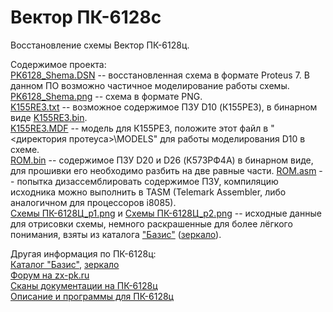 # Вектор ПК-6128c
Восстановление схемы Вектор ПК-6128ц.

Содержимое проекта:<br>
[PK6128_Shema.DSN](https://github.com/ImproverX/PK-6128c/blob/main/PK6128_Shema.DSN) -- восстановленная схема в формате Proteus 7. В данном ПО возможно частичное моделирование работы схемы.<br>
[PK6128_Shema.png](https://github.com/ImproverX/PK-6128c/blob/main/PK6128_Shema.png) -- схема в формате PNG.<br>
[K155RE3.txt](https://github.com/ImproverX/PK-6128c/blob/main/K155RE3.txt) -- возможное содержимое ПЗУ D10 (К155РЕ3), в бинарном виде [K155RE3.bin](https://github.com/ImproverX/PK-6128c/blob/main/K155PE3.bin).<br>
[K155RE3.MDF](https://github.com/ImproverX/PK-6128c/blob/main/K155RE3.MDF) -- модель для К155РЕ3, положите этот файл в "<директория протеуса>\MODELS" для работы моделирования D10 в схеме.<br>
[ROM.bin](https://github.com/ImproverX/PK-6128c/blob/main/ROM.bin) -- содержимое ПЗУ D20 и D26 (К573РФ4А) в бинарном виде, для прошивки его необходимо разбить на две равные части. [ROM.asm](https://github.com/ImproverX/PK-6128c/blob/main/ROM.asm) -- попытка дизассемблировать содержимое ПЗУ, компиляцию исходника можно выполнить в TASM (Telemark Assembler, либо аналогичном для процессоров i8085).<br>
[Схемы ПК-6128Ц_p1.png](https://github.com/ImproverX/PK-6128c/blob/main/%D0%A1%D1%85%D0%B5%D0%BC%D1%8B%20%D0%9F%D0%9A-6128%D0%A6_p1.png) и
[Схемы ПК-6128Ц_p2.png](https://github.com/ImproverX/PK-6128c/blob/main/%D0%A1%D1%85%D0%B5%D0%BC%D1%8B%20%D0%9F%D0%9A-6128%D0%A6_p2.png) -- исходные данные для отрисовки схемы, немного раскрашенные для более лёгкого понимания, взяты из каталога ["Базис"](http://sensi.org/scalar/ware/508/) ([зеркало](http://tenroom.ru/scalar/ware/508/)).<br>

Другая информация по ПК-6128ц:<br>
[Каталог "Базис"](http://sensi.org/scalar/categories/pk-6128c/), [зеркало](http://tenroom.ru/scalar/categories/pk-6128c/)<br>
[Форум на zx-pk.ru](https://zx-pk.ru/threads/8146-pk-6128ts-obsuzhdenie.html)<br>
[Сканы документации на ПК-6128ц](https://retropc.org/index.html?action=w_razdela&id_sessii=&id_razdel=31#c5)<br>
[Описание и программы для ПК-6128ц](http://raregame.ru/text/vector.html)

